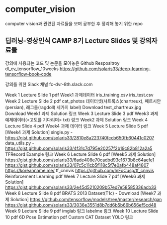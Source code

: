 # computer_vision
computer vision과 관련된 자료들을 보며 공부한 후 정리해 놓기 위한 repo

## 딥러닝-영상인식 CAMP 8기 Lecture Slides 및 강의자료들

강의에 사용되는 코드 및 논문을 모아놓은 Github Respositroy
dl_cv_tensorflow_10weeks
https://github.com/solaris33/deep-learning-tensorflow-book-code

강의를 위한 Slack 채널
fc-dvr-8th.slack.com

Week 1
Lecture Slide 1 pdf
Week1 과제데이터 iris_training.csv iris_test.csv
Week 2
Lecture Slide 2 pdf
cat_photos 데이터셋(샤트룩스(chartreux), 페르시안(persian), 래그돌(ragdoll) 세가지 label) Download
test_chartreux.jpg Download
Week1 과제 Solution 링크
Week 3
Lecture Slide 3 pdf
Week3 과제 예제데이터(<고도를 기다리며> txt) 링크
Week2 과제 Solution 링크
Week 4
Lecture Slide 4 pdf
Week4 과제 데이터 링크
Week 5
Lecture Slide 5 pdf
[Week4 과제 Solution]
single.py - https://gist.github.com/solaris33/2810e8a223740fccb650fb60441c0207 
data_utils.py - https://gist.github.com/solaris33/4f31c7d795e20257f2b19c82b812a2a5 
TFRecord Example 링크
Week 6
Lecture Slide 6 pdf
[Week5 과제 Solution]
https://gist.github.com/solaris33/6ade408e70cadbd93c1673b8c64aefe1
https://gist.github.com/solaris33/07c5c11cb5f118c5f7e0afb448af4807
https://koreanname.me/
tf_cnnvis https://github.com/InFoCusp/tf_cnnvis
Reinforcement Learning pdf
Week 7
Lecture Slide 7 pdf
[Week6 과제 Solution]
https://gist.github.com/solaris33/2e45d5210209b57ed7e58585336acb33
Week 8
Lecture Slide 8 pdf
BRATS 2013 Dataset(T1c) - Download
[Week7 과제 Solution]
https://github.com/tensorflow/models/tree/master/research/gan
https://gist.github.com/solaris33/3036e3551d8b7dd6b5b66b656ef5cd48
Week 9
Lecture Slide 9 pdf
imglab 링크
labelme 링크
Week 10
Lecture Slide 10 pdf
6D Pose Estimation pdf
Custom CAT Dataset YOLO 링크
